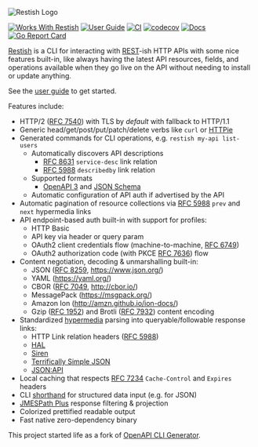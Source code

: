 ![Restish Logo](https://user-images.githubusercontent.com/106826/82109918-ec5b2300-96ee-11ea-9af0-8515329d5965.png)

[![Works With Restish](https://img.shields.io/badge/Works%20With-Restish-ff5f87)](https://rest.sh/) [![User Guide](https://img.shields.io/badge/Docs-Guide-5fafd7)](https://rest.sh/#/guide) [![CI](https://github.com/cgardens/restish/workflows/CI/badge.svg?branch=main)](https://github.com/cgardens/restish/actions?query=workflow%3ACI+branch%3Amain++) [![codecov](https://codecov.io/gh/danielgtaylor/restish/branch/main/graph/badge.svg)](https://codecov.io/gh/danielgtaylor/restish) [![Docs](https://img.shields.io/badge/godoc-reference-5fafd7)](https://pkg.go.dev/github.com/danielgtaylor/restish?tab=subdirectories) [![Go Report Card](https://goreportcard.com/badge/github.com/danielgtaylor/restish)](https://goreportcard.com/report/github.com/danielgtaylor/restish)

[Restish](https://rest.sh/) is a CLI for interacting with [REST](https://apisyouwonthate.com/blog/rest-and-hypermedia-in-2019)-ish HTTP APIs with some nice features built-in, like always having the latest API resources, fields, and operations available when they go live on the API without needing to install or update anything.

See the [user guide](https://rest.sh/#/guide) to get started.

Features include:

- HTTP/2 ([RFC 7540](https://tools.ietf.org/html/rfc7540)) with TLS by _default_ with fallback to HTTP/1.1
- Generic head/get/post/put/patch/delete verbs like `curl` or [HTTPie](https://httpie.org/)
- Generated commands for CLI operations, e.g. `restish my-api list-users`
  - Automatically discovers API descriptions
    - [RFC 8631](https://tools.ietf.org/html/rfc8631) `service-desc` link relation
    - [RFC 5988](https://tools.ietf.org/html/rfc5988#section-6.2.2) `describedby` link relation
  - Supported formats
    - [OpenAPI 3](https://github.com/OAI/OpenAPI-Specification/blob/master/versions/3.0.3.md) and [JSON Schema](https://json-schema.org/)
  - Automatic configuration of API auth if advertised by the API
- Automatic pagination of resource collections via [RFC 5988](https://tools.ietf.org/html/rfc5988) `prev` and `next` hypermedia links
- API endpoint-based auth built-in with support for profiles:
  - HTTP Basic
  - API key via header or query param
  - OAuth2 client credentials flow (machine-to-machine, [RFC 6749](https://tools.ietf.org/html/rfc6749))
  - OAuth2 authorization code (with PKCE [RFC 7636](https://tools.ietf.org/html/rfc7636)) flow
- Content negotiation, decoding & unmarshalling built-in:
  - JSON ([RFC 8259](https://tools.ietf.org/html/rfc8259), https://www.json.org/)
  - YAML (https://yaml.org/)
  - CBOR ([RFC 7049](https://tools.ietf.org/html/rfc7049), http://cbor.io/)
  - MessagePack (https://msgpack.org/)
  - Amazon Ion (http://amzn.github.io/ion-docs/)
  - Gzip ([RFC 1952](https://tools.ietf.org/html/rfc1952)) and Brotli ([RFC 7932](https://tools.ietf.org/html/rfc7932)) content encoding
- Standardized [hypermedia](https://smartbear.com/learn/api-design/what-is-hypermedia/) parsing into queryable/followable response links:
  - HTTP Link relation headers ([RFC 5988](https://tools.ietf.org/html/rfc5988#section-6.2.2))
  - [HAL](http://stateless.co/hal_specification.html)
  - [Siren](https://github.com/kevinswiber/siren)
  - [Terrifically Simple JSON](https://github.com/mpnally/Terrifically-Simple-JSON)
  - [JSON:API](https://jsonapi.org/)
- Local caching that respects [RFC 7234](https://tools.ietf.org/html/rfc7234) `Cache-Control` and `Expires` headers
- CLI [shorthand](https://github.com/danielgtaylor/openapi-cli-generator/tree/master/shorthand#cli-shorthand-syntax) for structured data input (e.g. for JSON)
- [JMESPath Plus](https://github.com/danielgtaylor/go-jmespath-plus) response filtering & projection
- Colorized prettified readable output
- Fast native zero-dependency binary

This project started life as a fork of [OpenAPI CLI Generator](https://github.com/danielgtaylor/openapi-cli-generator).
